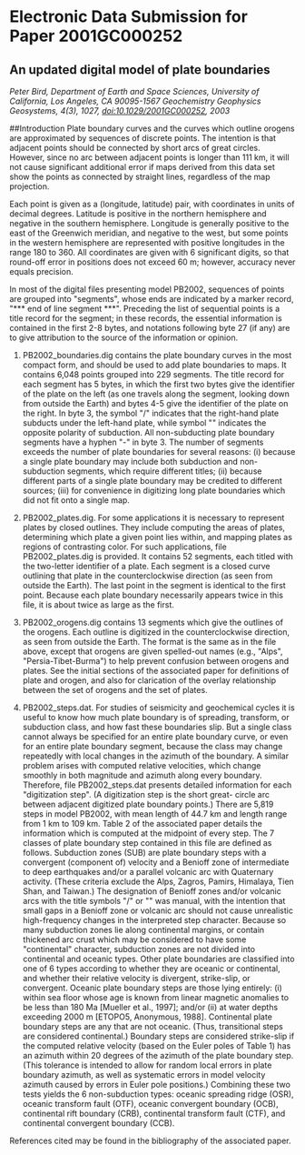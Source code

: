 # Electronic Data Submission for Paper 2001GC000252
## An updated digital model of plate boundaries
_Peter Bird, Department of Earth and Space Sciences, University of California, Los Angeles, CA 90095-1567_ 
_Geochemistry Geophysics Geosystems, 4(3), 1027, [doi:10.1029/2001GC000252](http://scholar.google.se/scholar?cluster=1268723667321132798), 2003_

##Introduction
Plate boundary curves and the curves which outline orogens are approximated by sequences of discrete points. The intention is that adjacent points should be connected by short arcs of great circles. However, since no arc between adjacent points is longer than 111 km, it will not cause significant additional error if maps derived from this data set show the points as connected by straight lines, regardless of the map projection.

Each point is given as a (longitude, latitude) pair, with coordinates in units of decimal degrees. Latitude is positive in the northern hemisphere and negative in the southern hemisphere. Longitude is generally positive to the east of the Greenwich meridian, and negative to the west, but some points in the western hemisphere are represented with positive longitudes in the range 180 to 360. All coordinates are given with 6 significant digits, so that round-off error in positions does not exceed 60 m; however, accuracy never equals precision.

In most of the digital files presenting model PB2002, sequences of points are grouped into "segments", whose ends are indicated by a marker record, "*** end of line segment ***". Preceding the list of sequential points is a title record for the segment; in these records, the essential information is contained in the first 2-8 bytes, and notations following byte 27 (if any) are to give attribution to the source of the information or opinion.

1. PB2002_boundaries.dig contains the plate boundary curves in the most compact form, and should be used to add plate boundaries to maps. It contains 6,048 points grouped into 229 segments.  The title record for each segment has 5 bytes, in which the first two bytes give the identifier of the plate on the left (as one travels along the segment, looking down from outside the Earth) and bytes 4-5 give the identifier of the plate on the right. In byte 3, the symbol "/" indicates that the right-hand plate subducts under the left-hand plate, while symbol "\" indicates the opposite polarity of subduction. All non-subducting plate boundary segments have a hyphen "-" in byte 3. The number of segments exceeds the number of plate boundaries for several reasons: (i) because a single plate boundary may include both subduction and non-subduction segments, which require different titles; (ii) because different parts of a single plate boundary may be credited to different sources; (iii) for convenience in digitizing long plate boundaries which did not fit onto a single map.

2. PB2002_plates.dig. For some applications it is necessary to represent plates by closed outlines. They include computing the areas of plates, determining which plate a given point lies within, and mapping plates as regions of contrasting color. For such applications, file PB2002_plates.dig is provided. It contains 52 segments, each titled with the two-letter identifier of a plate. Each segment is a closed curve outlining that plate in the counterclockwise direction (as seen from outside the Earth). The last point in the segment is identical to the first point. Because each plate boundary necessarily appears twice in this file, it is about twice as large as the first.

3. PB2002_orogens.dig contains 13 segments which give the outlines of the orogens. Each outline is digitized in the counterclockwise direction, as seen from outside the Earth. The format is the same as in the file above, except that orogens are given spelled-out names (e.g., "Alps", "Persia-Tibet-Burma") to help prevent confusion between orogens and plates. See the initial sections of the associated paper for definitions of plate and orogen, and also for clarication of the overlay relationship between the set of orogens and the set of plates.

4. PB2002_steps.dat. For studies of seismicity and geochemical cycles it is useful to know how much plate boundary is of spreading, transform, or subduction class, and how fast these boundaries slip. But a single class cannot always be specified for an entire plate boundary curve, or even for an entire plate boundary segment, because the class may change repeatedly with local changes in the azimuth of the boundary. A similar problem arises with computed relative velocities, which change smoothly in both magnitude and azimuth along every boundary. Therefore, file PB2002_steps.dat presents detailed information for each "digitization step". (A digitization step is the short great- circle arc between adjacent digitized plate boundary points.) There are 5,819 steps in model PB2002, with mean length of 44.7 km and length range from 1 km to 109 km. Table 2 of the associated paper details the information which is computed at the midpoint of every step.
The 7 classes of plate boundary step contained in this file are defined as follows. Subduction zones (SUB) are plate boundary steps with a convergent (component of) velocity and a Benioff zone of intermediate to deep earthquakes and/or a parallel volcanic arc with Quaternary activity. (These criteria exclude the Alps, Zagros, Pamirs, Himalaya, Tien Shan, and Taiwan.) The designation of Benioff zones and/or volcanic arcs with the title symbols "/" or "\" was manual, with the intention that small gaps in a Benioff zone or volcanic arc should not cause unrealistic high-frequency changes in the interpreted step character. Because so many subduction zones lie along continental margins, or contain thickened arc crust which may be considered to have some "continental" character, subduction zones are not divided into continental and oceanic types.
Other plate boundaries are classified into one of 6 types according to whether they are oceanic or continental, and whether their relative velocity is divergent, strike-slip, or convergent.  Oceanic plate boundary steps are those lying entirely: (i) within sea floor whose age is known from linear magnetic anomalies to be less than 180 Ma [Mueller et al., 1997]; and/or (ii) at water depths exceeding 2000 m [ETOPO5, Anonymous, 1988]. Continental plate boundary steps are any that are not oceanic. (Thus, transitional steps are considered continental.) Boundary steps are considered strike-slip if the computed relative velocity (based on the Euler poles of Table 1) has an azimuth within 20 degrees of the azimuth of the plate boundary step. (This tolerance is intended to allow for random local errors in plate boundary azimuth, as well as systematic errors in model velocity azimuth caused by errors in Euler pole positions.) Combining these two tests yields the 6 non-subduction types: oceanic spreading ridge (OSR), oceanic transform fault (OTF), oceanic convergent boundary (OCB), continental rift boundary (CRB), continental transform fault (CTF), and continental convergent boundary (CCB).

References cited may be found in the bibliography of the associated paper.

